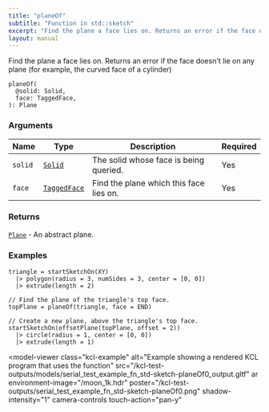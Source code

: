 ```yaml
---
title: "planeOf"
subtitle: "Function in std::sketch"
excerpt: "Find the plane a face lies on. Returns an error if the face doesn't lie on any plane (for example, the curved face of a cylinder)"
layout: manual
---
```


Find the plane a face lies on. Returns an error if the face doesn't lie on any plane (for example, the curved face of a cylinder)

```kcl
planeOf(
  @solid: Solid,
  face: TaggedFace,
): Plane
```



### Arguments

| Name | Type | Description | Required |
|----------|------|-------------|----------|
| `solid` | [`Solid`](/docs/kcl-std/types/std-types-Solid) | The solid whose face is being queried. | Yes |
| `face` | [`TaggedFace`](/docs/kcl-std/types/std-types-TaggedFace) | Find the plane which this face lies on. | Yes |

### Returns

[`Plane`](/docs/kcl-std/types/std-types-Plane) - An abstract plane.


### Examples

```kcl
triangle = startSketchOn(XY)
  |> polygon(radius = 3, numSides = 3, center = [0, 0])
  |> extrude(length = 2)

// Find the plane of the triangle's top face.
topPlane = planeOf(triangle, face = END)

// Create a new plane, above the triangle's top face.
startSketchOn(offsetPlane(topPlane, offset = 2))
  |> circle(radius = 1, center = [0, 0])
  |> extrude(length = 1)

```


<model-viewer
  class="kcl-example"
  alt="Example showing a rendered KCL program that uses the  function"
  src="/kcl-test-outputs/models/serial_test_example_fn_std-sketch-planeOf0_output.gltf"
  ar
  environment-image="/moon_1k.hdr"
  poster="/kcl-test-outputs/serial_test_example_fn_std-sketch-planeOf0.png"
  shadow-intensity="1"
  camera-controls
  touch-action="pan-y"
>
</model-viewer>


